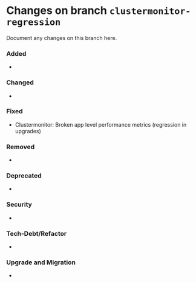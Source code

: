 # Changes on branch `clustermonitor-regression`
Document any changes on this branch here.
### Added
- 

### Changed
- 

### Fixed
- Clustermonitor: Broken app level performance metrics (regression in upgrades)

### Removed
- 

### Deprecated
- 

### Security
- 

### Tech-Debt/Refactor
- 

### Upgrade and Migration
- 
